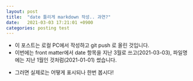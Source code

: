 ```yaml
---
layout: post
title:  "date 틀리게 markdown 작성.. 과연?"
date:   2021-03-03 17:21:01 +0900
categories: posting test
---
```

- 이 포스트는 로컬 PC에서 작성하고 git push 로 올린 것입니다.
- 이번에는 front matter에서 date 항목을 지난 3월로 쓰고(2021-03-03), 파일명에는 지난 1월인 것처럼(2021-01-01) 썼습니다.

* 그러면 실제로는 어떻게 표시되나 한번 봅시다!
